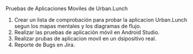 Pruebas de Aplicaciones Moviles de Urban.Lunch

1. Crear un lista de comprobación para probar la aplicacion Urban.Lunch segun los mapas mentales y los diagramas de flujo.
2. Realizar las pruebas de aplicación móvil en Android Studio.
3. Realizar prubas de aplicacion movil en un dsipositivo real.
4. Reporte de Bugs en Jira.
